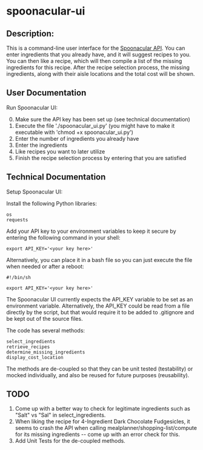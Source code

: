 # spoonacular-ui

## Description:

This is a command-line user interface for the [Spoonacular API](https://spoonacular.com/food-api/). You can enter ingredients that you already have, and it will suggest recipes to you. You can then like a recipe, which will then compile a list of the missing ingredients for this recipe. After the recipe selection process, the missing ingredients, along with their aisle locations and the total cost will be shown.

## User Documentation

Run Spoonacular UI:

0. Make sure the API key has been set up (see technical documentation) 
1. Execute the file './spoonacular_ui.py' (you might have to make it executable with 'chmod +x spoonacular_ui.py')
2. Enter the number of ingredients you already have
3. Enter the ingredients 
4. Like recipes you want to later utilize 
5. Finish the recipe selection process by entering that you are satisfied

## Technical Documentation

Setup Spoonacular UI:

Install the following Python libraries:

```
os
requests
```

Add your API key to your environment variables to keep it secure by entering the following command in your shell:
```
export API_KEY='<your key here>'
```
Alternatively, you can place it in a bash file so you can just execute the file when needed or after a reboot:
```
#!/bin/sh

export API_KEY='<your key here>'
```
The Spoonacular UI currently expects the API_KEY variable to be set as an environment variable. Alternatively, the API_KEY could be read from a file directly by the script, but that would require it to be added to .gitignore and be kept out of the source files.

The code has several methods:
```
select_ingredients
retrieve_recipes
determine_missing_ingredients
display_cost_location
```
The methods are de-coupled so that they can be unit tested (testability) or mocked individually, and also be reused for future purposes (reusability).

## TODO

1. Come up with a better way to check for legitimate ingredients such as "Salt" vs "Sal" in select_ingredients.
2. When liking the recipe for 4-Ingredient Dark Chocolate Fudgesicles, it seems to crash the API when calling mealplanner/shopping-list/compute for its missing ingredients -- come up with an error check for this.
3. Add Unit Tests for the de-coupled methods.
